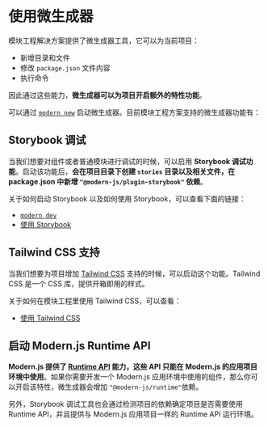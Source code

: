 # 使用微生成器

模块工程解决方案提供了微生成器工具，它可以为当前项目：

* 新增目录和文件
* 修改 `package.json` 文件内容
* 执行命令

因此通过这些能力，**微生成器可以为项目开启额外的特性功能**。

可以通过 [`modern new`](/zh/guide/command-preview) 启动微生成器。目前模块工程方案支持的微生成器功能有：

## Storybook 调试

当我们想要对组件或者普通模块进行调试的时候，可以启用 **Storybook 调试功能**。启动该功能后，**会在项目目录下创建 `stories` 目录以及相关文件，在 package.json 中新增 `"@modern-js/plugin-storybook"` 依赖**。

关于如何启动 Storybook 以及如何使用 Storybook，可以查看下面的链接：

* [`modern dev`](/zh/guide/command-preview#modern-dev)
* [使用 Storybook](/zh/guide/using-storybook)

## Tailwind CSS 支持

当我们想要为项目增加 [Tailwind CSS](https://v2.tailwindcss.com/) 支持的时候，可以启动这个功能。Tailwind CSS 是一个 CSS 库，提供开箱即用的样式。

关于如何在模块工程里使用 Tailwind CSS，可以查看：

* [使用 Tailwind CSS](xxx)


## 启动 Modern.js Runtime API

**Modern.js 提供了 [Runtime API](xxx) 能力，这些 API 只能在 Modern.js 的应用项目环境中使用**。如果你需要开发一个 Modern.js 应用环境中使用的组件，那么你可以开启该特性，微生成器会增加 `"@modern-js/runtime"`依赖。

另外，Storybook 调试工具也会通过检测项目的依赖确定项目是否需要使用 Runtime API，并且提供与 Modern.js 应用项目一样的 Runtime API 运行环境。
